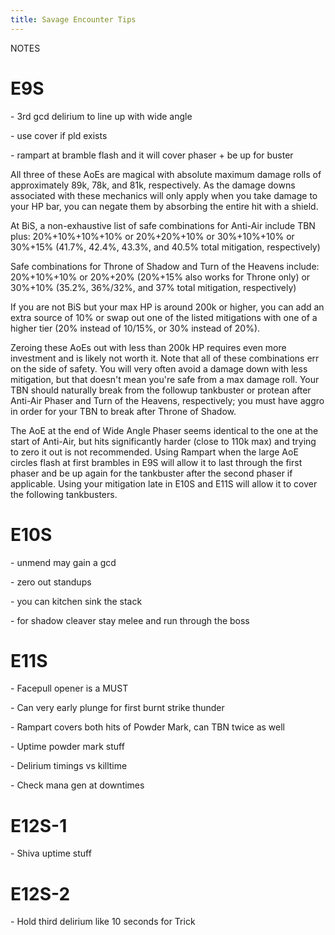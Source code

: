 ```yaml
---
title: Savage Encounter Tips
---
```

NOTES

# E9S

\- 3rd gcd delirium to line up with wide angle

\- use cover if pld exists

\- rampart at bramble flash and it will cover phaser + be up for buster

All three of these AoEs are magical with absolute maximum damage rolls of approximately 89k, 78k, and 81k, respectively. As the damage downs associated with these mechanics will only apply when you take damage to your HP bar, you can negate them by absorbing the entire hit with a shield.

At BiS, a non-exhaustive list of safe combinations for Anti-Air include TBN plus: 20%+10%+10%+10% or 20%+20%+10% or 30%+10%+10% or 30%+15% (41.7%, 42.4%, 43.3%, and 40.5% total mitigation, respectively) 

Safe combinations for Throne of Shadow and Turn of the Heavens include: 20%+10%+10% or 20%+20% (20%+15% also works for Throne only) or 30%+10% (35.2%, 36%/32%, and 37% total mitigation, respectively)

 If you are not BiS but your max HP is around 200k or higher, you can add an extra source of 10% or swap out one of the listed mitigations with one of a higher tier (20% instead of 10/15%, or 30% instead of 20%).

Zeroing these AoEs out with less than 200k HP requires even more investment and is likely not worth it. Note that all of these combinations err on the side of safety. You will very often avoid a damage down with less mitigation, but that doesn't mean you're safe from a max damage roll. Your TBN should naturally break from the followup tankbuster or protean after Anti-Air Phaser and Turn of the Heavens, respectively; you must have aggro in order for your TBN to break after Throne of Shadow.

The AoE at the end of Wide Angle Phaser seems identical to the one at the start of Anti-Air, but hits significantly harder (close to 110k max) and trying to zero it out is not recommended. Using Rampart when the large AoE circles flash at first brambles in E9S will allow it to last through the first phaser and be up again for the tankbuster after the second phaser if applicable. Using your mitigation late in E10S and E11S will allow it to cover the following tankbusters. 

# E10S

\- unmend may gain a gcd

\- zero out standups

\- you can kitchen sink the stack

\- for shadow cleaver stay melee and run through the boss

# E11S

\- Facepull opener is a MUST

\- Can very early plunge for first burnt strike thunder

\- Rampart covers both hits of Powder Mark, can TBN twice as well

\- Uptime powder mark stuff

\- Delirium timings vs killtime

\- Check mana gen at downtimes

# E12S-1

\- Shiva uptime stuff

# E12S-2

\- Hold third delirium like 10 seconds for Trick